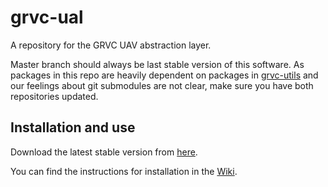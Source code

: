 # grvc-ual

A repository for the GRVC UAV abstraction layer.

Master branch should always be last stable version of this software. As packages in this repo are heavily dependent on packages in [grvc-utils](https://github.com/grvcTeam/grvc-utils) and our feelings about git submodules are not clear, make sure you have both repositories updated.

## Installation and use

Download the latest stable version from [here](https://github.com/grvcTeam/grvc-ual/releases).

You can find the instructions for installation in the [Wiki](https://github.com/grvcTeam/grvc-ual/wiki).
